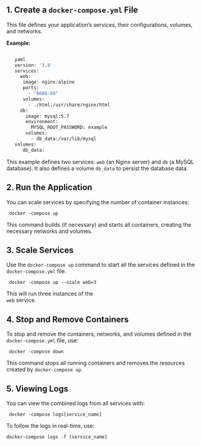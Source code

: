 
## 1\. Create a `docker-compose.yml` File

This file defines your application’s services, their configurations, volumes, and networks.

 **Example:**
 ```bash
 
	yaml 
	version: '3.8'
	services:
	  web: 
	   image: nginx:alpine
	   ports:
	     - "8080:80" 
	   volumes: 
	     - ./html:/usr/share/nginx/html
	  db: 
	    image: mysql:5.7 
	    environment: 
	      MYSQL_ROOT_PASSWORD: example
	    volumes:
	      - db_data:/var/lib/mysql
	volumes: 
	   db_data:
```

This example defines two services: `web` (an Nginx server) and `db` (a MySQL database). It also defines a volume `db_data` to persist the database data.


## 2\. Run the Application

You can scale services by specifying the number of container instances:

	 docker -compose up 

This command builds (if necessary) and starts all containers, creating the necessary networks and volumes.

## 3\. Scale Services

Use the `docker-compose up` command to start all the services defined in the `docker-compose.yml` file.

	 docker -compose up --scale web=3

This will run three instances of the  
`web` service.
## 4\. Stop and Remove Containers
To stop and remove the containers, networks, and volumes defined in the `docker-compose.yml` file, use:

	 docker -compose down

This command stops all running containers and removes the resources created by `docker-compose up`.

## 5\. Viewing Logs

You can view the combined logs from all services with:

	 docker -compose logs[service_name]
To follow the logs in real-time, use:

	docker-compose logs -f [service_name]



<!--stackedit_data:
eyJoaXN0b3J5IjpbMTQ2NzgyNjg2MCwtNDE4MjkwODM1XX0=
-->